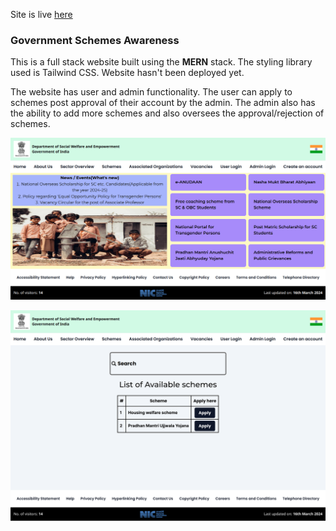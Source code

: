 Site is live [here](https://gov-welfare-schemes.vercel.app/)

### Government Schemes Awareness
This is a full stack website built using the **MERN** stack.
The styling library used is Tailwind CSS.
Website hasn't been deployed yet.

The website has user and admin functionality. The user can apply to schemes post approval of their account by the admin. The admin also has the ability to 
add more schemes and also oversees the approval/rejection of schemes.

![The home page of the website](./screenshots/home.png)

![The schemes page of the website](./screenshots/schemes.png)
